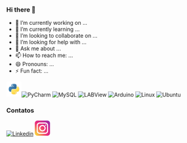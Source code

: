 ### Hi there 👋
- 🔭 I’m currently working on ...
- 🌱 I’m currently learning ...
- 👯 I’m looking to collaborate on ...
- 🤔 I’m looking for help with ...
- 💬 Ask me about ...
- 📫 How to reach me: ...
- 😄 Pronouns: ...
- ⚡ Fun fact: ...

<img height="40" src="https://raw.githubusercontent.com/github/explore/80688e429a7d4ef2fca1e82350fe8e3517d3494d/topics/python/python.png" alt="Python"><img height="40" src="https://dashboard.snapcraft.io/site_media/appmedia/2017/11/PyCharmCore256.png" alt="PyCharm" />
<img height="40" src="https://cdn.jsdelivr.net/gh/devicons/devicon/icons/mysql/mysql-original-wordmark.svg" alt="MySQL">
<img height="40" src="https://cdn.jsdelivr.net/gh/devicons/devicon/icons/labview/labview-original-wordmark.svg" alt="LABView" />
<img height="40" src="https://cdn.jsdelivr.net/gh/devicons/devicon/icons/arduino/arduino-original-wordmark.svg" alt="Arduino" />
<img height="40" src="https://cdn.jsdelivr.net/gh/devicons/devicon/icons/linux/linux-original.svg" alt="Linux" />
<img height="40" src="https://cdn.jsdelivr.net/gh/devicons/devicon/icons/ubuntu/ubuntu-plain.svg" alt="Ubuntu" />

### Contatos

[<img height="40" src="https://cdn.jsdelivr.net/gh/devicons/devicon/icons/linkedin/linkedin-original.svg" alt="Linkedin"/>](https://www.linkedin.com/in/fabricio-santos-20704570/) [<img height="40" src="https://github.com/fabricio2384/fabricio2384/blob/main/iconfinder-social-media-applications-3instagram-4102579_113804.svg" alt="Instagram"/>](https://www.instagram.com/fabricioaps1/)



